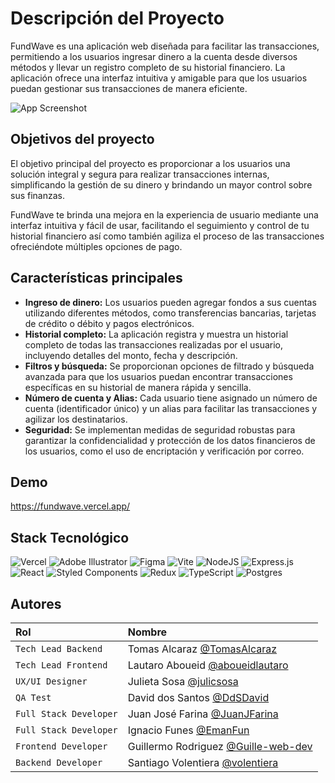 
# Descripción del Proyecto

FundWave es una aplicación web diseñada para facilitar las transacciones, permitiendo a los usuarios ingresar dinero a la cuenta desde diversos métodos y llevar un registro completo de su historial financiero. La aplicación ofrece una interfaz intuitiva y amigable para que los usuarios puedan gestionar sus transacciones de manera eficiente.

![App Screenshot](https://cdn.discordapp.com/attachments/1122198776799563866/1130535592686518352/screen_landing_fundwave.png)

## Objetivos del proyecto

El objetivo principal del proyecto es proporcionar a los usuarios una solución integral y segura para realizar transacciones internas, simplificando la gestión de su dinero y brindando un mayor control sobre sus finanzas.

FundWave te brinda una mejora en la experiencia de usuario mediante una interfaz intuitiva y fácil de usar, facilitando el seguimiento y control de tu historial financiero así como también agiliza el proceso de las transacciones ofreciéndote múltiples opciones de pago.

## Características principales

- **Ingreso de dinero:** Los usuarios pueden agregar fondos a sus cuentas utilizando diferentes métodos, como transferencias bancarias, tarjetas de crédito o débito y pagos electrónicos.
- **Historial completo:** La aplicación registra y muestra un historial completo de todas las transacciones realizadas por el usuario, incluyendo detalles del monto, fecha y descripción.
- **Filtros y búsqueda:** Se proporcionan opciones de filtrado y búsqueda avanzada para que los usuarios puedan encontrar transacciones específicas en su historial de manera rápida y sencilla.
- **Número de cuenta y Alias:** Cada usuario tiene asignado un número de cuenta (identificador único) y un alias para facilitar las transacciones y agilizar los destinatarios.
- **Seguridad:** Se implementan medidas de seguridad robustas para garantizar la confidencialidad y protección de los datos financieros de los usuarios, como el uso de encriptación y verificación por correo.


## Demo

https://fundwave.vercel.app/


## Stack Tecnológico

![Vercel][vercel]
![Adobe Illustrator][illustrator]
![Figma][figma]
![Vite][vite]
![NodeJS][node]
![Express.js][express]
![React][react]
![Styled Components][styledcomp]
![Redux][redux]
![TypeScript][typescript]
![Postgres][postgres]

[postgres]: https://img.shields.io/badge/postgres-%23316192.svg?style=for-the-badge&logo=postgresql&logoColor=white
[illustrator]: https://img.shields.io/badge/adobe%20illustrator-%23FF9A00.svg?style=for-the-badge&logo=adobe%20illustrator&logoColor=white
[figma]: https://img.shields.io/badge/figma-%23F24E1E.svg?style=for-the-badge&logo=figma&logoColor=white
[react]: https://img.shields.io/badge/react-%2320232a.svg?style=for-the-badge&logo=react&logoColor=%2361DAFB
[redux]: https://img.shields.io/badge/redux-%23593d88.svg?style=for-the-badge&logo=redux&logoColor=white
[styledcomp]: https://img.shields.io/badge/styled--components-DB7093?style=for-the-badge&logo=styled-components&logoColor=white
[vite]: https://img.shields.io/badge/vite-%23646CFF.svg?style=for-the-badge&logo=vite&logoColor=white
[node]: https://img.shields.io/badge/node.js-6DA55F?style=for-the-badge&logo=node.js&logoColor=white
[express]: https://img.shields.io/badge/express.js-%23404d59.svg?style=for-the-badge&logo=express&logoColor=%2361DAFB
[vercel]: https://img.shields.io/badge/vercel-%23000000.svg?style=for-the-badge&logo=vercel&logoColor=white
[typescript]: https://img.shields.io/badge/typescript-%23007ACC.svg?style=for-the-badge&logo=typescript&logoColor=white

## Autores

| Rol | Nombre     
| :-------- | :------- |
| `Tech Lead Backend` | Tomas Alcaraz [@TomasAlcaraz](https://www.github.com/TomasAlcaraz) | 
| `Tech Lead Frontend` | Lautaro Aboueid [@aboueidlautaro](https://www.github.com/aboueidlautaro) |  
| `UX/UI Designer` | Julieta Sosa [@julicsosa](https://www.behance.net/julicsosa) |  
| `QA Test` | David dos Santos [@DdSDavid](https://github.com/DdSDavid) | 
| `Full Stack Developer` | Juan José Farina [@JuanJFarina](https://www.github.com/JuanJFarina) |  
| `Full Stack Developer` | Ignacio Funes [@EmanFun](https://www.github.com/EmanFun) |  
| `Frontend Developer` | Guillermo Rodriguez [@Guille-web-dev](https://www.github.com/Guille-web-dev) |  
| `Backend Developer` | Santiago Volentiera [@volentiera](https://www.github.com/volentiera) |  
